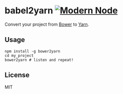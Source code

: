 # babel2yarn [![Modern Node](https://img.shields.io/badge/modern-node-9BB48F.svg)](https://github.com/sheerun/modern-node)

Convert your project from [Bower](https://bower.io/) to [Yarn](https://yarnpkg.com).

## Usage

```
npm install -g bower2yarn
cd my_project
bower2yarn # listen and repeat!
```

## License

MIT
